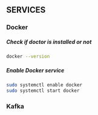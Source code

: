 ## SERVICES 
### Docker
##### Check if doctor is installed or not 
 ```bash
docker --version
 ```
##### Enable Docker service 
```bash
sudo systemctl enable docker
sudo systemctl start docker
```
### Kafka

